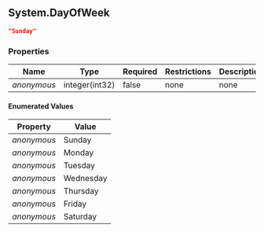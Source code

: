 
<h2 id="tocS_System.DayOfWeek">System.DayOfWeek</h2>

<a id="schemasystem.dayofweek"></a>
<a id="schema_System.DayOfWeek"></a>
<a id="tocSsystem.dayofweek"></a>
<a id="tocssystem.dayofweek"></a>

```json
"Sunday"

```

### Properties

|Name|Type|Required|Restrictions|Description|
|---|---|---|---|---|
|*anonymous*|integer(int32)|false|none|none|

#### Enumerated Values

|Property|Value|
|---|---|
|*anonymous*|Sunday|
|*anonymous*|Monday|
|*anonymous*|Tuesday|
|*anonymous*|Wednesday|
|*anonymous*|Thursday|
|*anonymous*|Friday|
|*anonymous*|Saturday|


